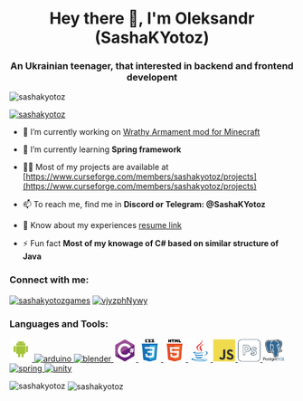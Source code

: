 <h1 align="center">Hey there 👋, I'm Oleksandr (SashaKYotoz)</h1>
<h3 align="center">An Ukrainian teenager, that interested in backend and frontend developent</h3>

<p align="left"> <img src="https://komarev.com/ghpvc/?username=sashakyotoz&label=Profile%20views&color=0e75b6&style=flat" alt="sashakyotoz" /> </p>

<p align="left"> <a href="https://github.com/ryo-ma/github-profile-trophy"><img src="https://github-profile-trophy.vercel.app/?username=sashakyotoz" alt="sashakyotoz" /></a> </p>

- 🔭 I’m currently working on [Wrathy Armament mod for Minecraft](https://github.com/SashaKYotoz/wrathy_armament)

- 🌱 I’m currently learning **Spring framework**

- 👨‍💻 Most of my projects are available at [https://www.curseforge.com/members/sashakyotoz/projects](https://www.curseforge.com/members/sashakyotoz/projects)

- 📫 To reach me, find me in **Discord or Telegram: @SashaKYotoz**

- 📄 Know about my experiences [resume link](https://docs.google.com/document/d/1TJyVEhGSFqeO6neN5-6vvAb-RhvYiRn9/edit?usp=sharing&ouid=113257164418103237017&rtpof=true&sd=true)

- ⚡ Fun fact **Most of my knowage of C# based on similar structure of Java**

<h3 align="left">Connect with me:</h3>
<p align="left">
<a href="https://www.youtube.com/c/sashakyotozgames" target="blank"><img align="center" src="https://raw.githubusercontent.com/rahuldkjain/github-profile-readme-generator/master/src/images/icons/Social/youtube.svg" alt="sashakyotozgames" height="30" width="40" /></a>
<a href="https://discord.gg/vjyzphNywy" target="blank"><img align="center" src="https://raw.githubusercontent.com/rahuldkjain/github-profile-readme-generator/master/src/images/icons/Social/discord.svg" alt="vjyzphNywy" height="30" width="40" /></a>
</p>

<h3 align="left">Languages and Tools:</h3>
<p align="left"> <a href="https://developer.android.com" target="_blank" rel="noreferrer"> <img src="https://raw.githubusercontent.com/devicons/devicon/master/icons/android/android-original-wordmark.svg" alt="android" width="40" height="40"/> </a> <a href="https://www.arduino.cc/" target="_blank" rel="noreferrer"> <img src="https://cdn.worldvectorlogo.com/logos/arduino-1.svg" alt="arduino" width="40" height="40"/> </a> <a href="https://www.blender.org/" target="_blank" rel="noreferrer"> <img src="https://download.blender.org/branding/community/blender_community_badge_white.svg" alt="blender" width="40" height="40"/> </a> <a href="https://www.w3schools.com/cs/" target="_blank" rel="noreferrer"> <img src="https://raw.githubusercontent.com/devicons/devicon/master/icons/csharp/csharp-original.svg" alt="csharp" width="40" height="40"/> </a> <a href="https://www.w3schools.com/css/" target="_blank" rel="noreferrer"> <img src="https://raw.githubusercontent.com/devicons/devicon/master/icons/css3/css3-original-wordmark.svg" alt="css3" width="40" height="40"/> </a> <a href="https://www.w3.org/html/" target="_blank" rel="noreferrer"> <img src="https://raw.githubusercontent.com/devicons/devicon/master/icons/html5/html5-original-wordmark.svg" alt="html5" width="40" height="40"/> </a> <a href="https://www.java.com" target="_blank" rel="noreferrer"> <img src="https://raw.githubusercontent.com/devicons/devicon/master/icons/java/java-original.svg" alt="java" width="40" height="40"/> </a> <a href="https://developer.mozilla.org/en-US/docs/Web/JavaScript" target="_blank" rel="noreferrer"> <img src="https://raw.githubusercontent.com/devicons/devicon/master/icons/javascript/javascript-original.svg" alt="javascript" width="40" height="40"/> </a> <a href="https://www.photoshop.com/en" target="_blank" rel="noreferrer"> <img src="https://raw.githubusercontent.com/devicons/devicon/master/icons/photoshop/photoshop-line.svg" alt="photoshop" width="40" height="40"/> </a> <a href="https://www.postgresql.org" target="_blank" rel="noreferrer"> <img src="https://raw.githubusercontent.com/devicons/devicon/master/icons/postgresql/postgresql-original-wordmark.svg" alt="postgresql" width="40" height="40"/> </a> <a href="https://spring.io/" target="_blank" rel="noreferrer"> <img src="https://www.vectorlogo.zone/logos/springio/springio-icon.svg" alt="spring" width="40" height="40"/> </a> <a href="https://unity.com/" target="_blank" rel="noreferrer"> <img src="https://www.vectorlogo.zone/logos/unity3d/unity3d-icon.svg" alt="unity" width="40" height="40"/> </a> </p>

<p><img align="left" src="https://github-readme-stats.vercel.app/api/top-langs?username=sashakyotoz&show_icons=true&locale=en&layout=compact" alt="sashakyotoz" /></p>

<p>&nbsp;<img align="center" src="https://github-readme-stats.vercel.app/api?username=sashakyotoz&show_icons=true&locale=en" alt="sashakyotoz" /></p>
